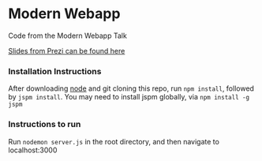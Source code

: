 # Modern Webapp
Code from the Modern Webapp Talk

[Slides from Prezi can be found here](http://prezi.com/l7mckx7bzqr4/?utm_campaign=share&utm_medium=copy)

### Installation Instructions

After downloading [node](https://nodejs.org/en/) and git cloning this repo, run
`npm install`, followed by `jspm install`. You may need to install jspm globally,
via `npm install -g jspm`

### Instructions to run
Run `nodemon server.js` in the root directory, and then navigate to localhost:3000
